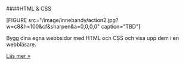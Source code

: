 ####HTML &amp; CSS

[FIGURE src="/image/innebandy/action2.jpg?w=c8&h=100&cf&sharpen&a=0,0,0,0" caption="TBD"]

Bygg dina egna webbsidor med HTML och CSS och visa upp dem i en webbläsare.

[Läs mer »](#)
